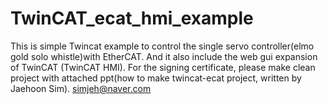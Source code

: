 # TwinCAT_ecat_hmi_example
This is simple Twincat example to control the single servo controller(elmo gold solo whistle)with EtherCAT.
And it also include the web gui expansion of TwinCAT (TwinCAT HMI). 
For the signing certificate, please make clean project with attached ppt(how to make twincat-ecat project, written by Jaehoon Sim).
simjeh@naver.com
